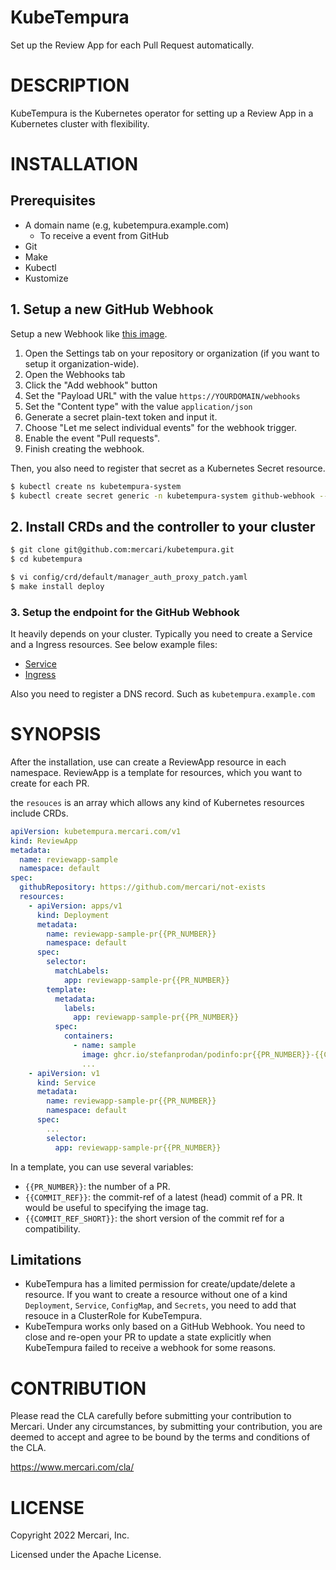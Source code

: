 # KubeTempura

Set up the Review App for each Pull Request automatically.

# DESCRIPTION

KubeTempura is the Kubernetes operator for setting up a Review App in a Kubernetes cluster with flexibility.  

# INSTALLATION

## Prerequisites
- A domain name (e.g, kubetempura.example.com)
   - To receive a event from GitHub
- Git
- Make
- Kubectl
- Kustomize

## 1. Setup a new GitHub Webhook
Setup a new Webhook like [this image](https://user-images.githubusercontent.com/174613/149904429-d8d0295c-f6ea-4937-8249-d344920ff842.png).

1. Open the Settings tab on your repository or organization (if you want to setup it organization-wide).
2. Open the Webhooks tab
3. Click the "Add webhook" button
4. Set the "Payload URL" with the value `https://YOURDOMAIN/webhooks`
5. Set the "Content type" with the value `application/json`
6. Generate a secret plain-text token and input it.
7. Choose "Let me select individual events" for the webhook trigger.
8. Enable the event "Pull requests".
9. Finish creating the webhook.


Then, you also need to register that secret as a Kubernetes Secret resource. 

```bash
$ kubectl create ns kubetempura-system
$ kubectl create secret generic -n kubetempura-system github-webhook --from-literal=secret=$YOUR_SECRET
```

## 2. Install CRDs and the controller to your cluster

```bash
$ git clone git@github.com:mercari/kubetempura.git
$ cd kubetempura

$ vi config/crd/default/manager_auth_proxy_patch.yaml
$ make install deploy
```

### 3. Setup the endpoint for the GitHub Webhook
It heavily depends on your cluster. Typically you need to create a Service and a Ingress resources. See below example files:
- [Service](./config/samples/github_service.yaml)
- [Ingress](./config/samples/github_ingress.yaml)

Also you need to register a DNS record. Such as `kubetempura.example.com`

# SYNOPSIS

After the installation, use can create a ReviewApp resource in each namespace. ReviewApp is a template for resources, which you want to create for each PR.

the `resouces` is an array which allows any kind of Kubernetes resources include CRDs.

```yaml
apiVersion: kubetempura.mercari.com/v1
kind: ReviewApp
metadata:
  name: reviewapp-sample
  namespace: default
spec:
  githubRepository: https://github.com/mercari/not-exists
  resources:
    - apiVersion: apps/v1
      kind: Deployment
      metadata:
        name: reviewapp-sample-pr{{PR_NUMBER}}
        namespace: default
      spec:
        selector:
          matchLabels:
            app: reviewapp-sample-pr{{PR_NUMBER}}
        template:
          metadata:
            labels:
              app: reviewapp-sample-pr{{PR_NUMBER}}
          spec:
            containers:
              - name: sample
                image: ghcr.io/stefanprodan/podinfo:pr{{PR_NUMBER}}-{{COMMIT_REF}}
                ...
    - apiVersion: v1
      kind: Service
      metadata:
        name: reviewapp-sample-pr{{PR_NUMBER}}
        namespace: default
      spec:
        ...
        selector:
          app: reviewapp-sample-pr{{PR_NUMBER}}
```

In a template, you can use several variables:
- `{{PR_NUMBER}}`: the number of a PR.
- `{{COMMIT_REF}}`: the commit-ref of a latest (head) commit of a PR. It would be useful to specifying the image tag.
- `{{COMMIT_REF_SHORT}}`: the short version of the commit ref for a compatibility.

## Limitations
- KubeTempura has a limited permission for create/update/delete a resource. If you want to create a resource without one of a kind `Deployment`, `Service`, `ConfigMap`, and `Secrets`, you need to add that resouce in a ClusterRole for KubeTempura.
- KubeTempura works only based on a GitHub Webhook. You need to close and re-open your PR to update a state explicitly when KubeTempura failed to receive a webhook for some reasons.

# CONTRIBUTION

Please read the CLA carefully before submitting your contribution to Mercari. Under any circumstances, by submitting your contribution, you are deemed to accept and agree to be bound by the terms and conditions of the CLA.

https://www.mercari.com/cla/

# LICENSE

Copyright 2022 Mercari, Inc.

Licensed under the Apache License.
